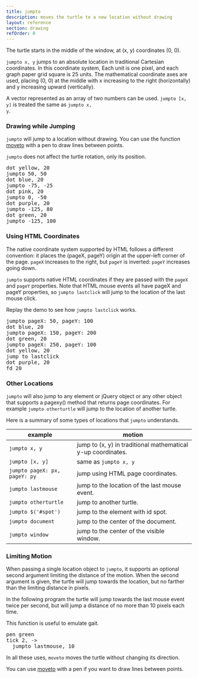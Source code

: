 ```yaml
---
title: jumpto
description: moves the turtle to a new location without drawing
layout: reference
section: drawing
refOrder: 0
---
```


The turtle starts in the middle of the window, at (x, y) coordinates
(0, 0).

<code>jumpto x, y</code> jumps to an absolute location in
traditional Cartesian coordinates.  In this coordinate system,
Each unit is one pixel, and each graph paper grid square is 25 units.
The mathematical coordinate axes are used, placing (0, 0)
at the middle with x increasing to the right (horizontally) and y increasing upward (vertically).

A vector represented as an array of two numbers can be used.
<code>jumpto [x, y]</code> is treated the same as
<code>jumpto x, y</code>.

<script type="figure" width=299 height=249>
turtle.css opacity: 0.3, turtlePenStyle: silver, turtlePenDown: true
p = new Pencil
p.cross = ->
  @pen black, 0.7
  @jump -5, 0
  @move 10
  @jump -5, -5
  @fd 10
  @jump 0, -5
p.label 'origin', id: 'where', labelSide: 'top right', turtleSpeed: Infinity
p.pen black, 1.5
p.jumpto -8, 0
p.rt 360, 8
p.jumpto 0, 250
p.moveto 0, -250
p.jumpto -250, 0
p.moveto 250, 0
p.jumpto 105, 110
p.label 'x > 0,&emsp;y > 0'
p.jumpto 105, -110
p.label 'x > 0,&emsp;y < 0'
p.jumpto -105, 110
p.label 'x < 0,&emsp;y > 0'
p.jumpto -105, -110
p.label 'x < 0,&emsp;y < 0'
p.jumpto 50, 0
p.cross()
p.label '50', 'bottom'
p.jumpto 100, 0
p.cross()
p.label '100', 'bottom'
p.jumpto -50, 0
p.cross()
p.label '-50', 'bottom'
p.jumpto -100, 0
p.cross()
p.label '-100', 'bottom'
p.jumpto 0, 50
p.cross()
p.label '50', 'left'
p.jumpto 0, 100
p.cross()
p.label '100', 'left'
p.jumpto 0, -50
p.cross()
p.label '-50', 'left'
p.jumpto 0, -100
p.cross()
p.label '-100', 'left'
p.jumpto 140, 0
p.label 'x', 'top'
p.jumpto 0, 115
p.label 'y', 'right'
click (e) ->
  $('#where').text "#{e.x}, #{e.y}"
  $('#where').jumpto e.x, e.y
  moveto e.x, e.y
</script>

### Drawing while Jumping

<code>jumpto</code> will jump to a location without drawing. You can use the function [moveto](moveto.html) with a pen to draw lines between points. 

<code>jumpto</code> does not affect the
turtle rotation, only its position.

</script>

<pre class="examp">
dot yellow, 20
jumpto 50, 50
dot blue, 20
jumpto -75, -25
dot pink, 20
jumpto 0, -50
dot purple, 20
jumpto -125, 80
dot green, 20
jumpto <span data-dfn="x">-125</span>, <span data-dfn="y">100</span>
</pre>

<script type="demo" width=299 height=249>
p = new Pencil
p.cross = ->
  @pen black, 0.7
  @jump -5, 0
  @move 10
  @jump -5, -5
  @fd 10
  @jump 0, -5
setup ->
  p.pen silver, 1.5
  p.jumpto 0, 250
  p.moveto 0, -250
  p.jumpto -250, 0
  p.moveto 250, 0 -->
demo ->
  jumpto 50, 50
  dot green, 20
  plan ->
    jumpto turtle
    cross()
    label 'jumpto 50, 50', 'top'
    jumpto -75, -25
    dot purple, 20
  plan ->
    jumpto turtle
    cross()
    jump 0, -8
    label 'jumpto -75, -25', 'bottom'
    jumpto 0, -50
    dot yellow, 20
  plan ->
    jumpto turtle
    cross()
    label 'jumpto 0, -50', 'right'
    jumpto -125, 100
    dot blue, 20
  plan ->
    jumpto turtle
    cross()
    label 'jumpto -125, 100', 'right'
</script>

### Using HTML Coordinates

The native coordinate system supported by HTML follows a different
convention: it places the (pageX, pageY) origin at the upper-left corner
of the page.  <code>pageX</code> increases to the right, but
<code>pageY</code> is inverted: <code>pageY</code> increases going down.

<script type="figure" width=299 height=249>
turtle.css opacity: 0.3, turtlePenStyle: silver, turtlePenDown: true
p = new Pencil
p.cross = ->
  @pen black, 0.7
  @jump -5, 0
  @move 10
  @jump -5, -5
  @fd 10
  @jump 0, -5
p.jumpto pageX: 22, pageY: 22
p.label 'origin', id: 'where', labelSide: 'bottom right', turtleSpeed: Infinity
p.jumpto pageX: 31, pageY: 31
p.pen black, 0.7
p.moveto pageX: 0, pageY: 0
p.pen black, 1.5
p.jumpto pageX: -7.5, pageY: 0.5
p.rt 360, 8
p.jumpto pageX: 0.5, pageY: 0.5
p.moveto pageX: 0.5, pageY: 300
p.jumpto pageX: 0.5, pageY: 0.5
p.moveto pageX: 300, pageY: 0.5
p.jumpto pageX: 50, pageY: 0.5
p.cross()
p.label '50', 'bottom'
p.jumpto pageX: 100, pageY: 0
p.cross()
p.label '100', 'bottom'
p.jumpto pageX: 150, pageY: 0
p.cross()
p.label '150', 'bottom'
p.jumpto pageX: 200, pageY: 0
p.cross()
p.label '200', 'bottom'
p.jumpto pageX: 250, pageY: 0
p.cross()
p.jumpto pageX: 0, pageY: 50
p.cross()
p.label '50', 'right'
p.jumpto pageX: 0, pageY: 100
p.cross()
p.label '100', 'right'
p.jumpto pageX: 0, pageY: 150
p.cross()
p.label '150', 'right'
p.jumpto pageX: 0, pageY: 200
p.cross()
p.label '200', 'right'
p.jumpto pageX: 275, pageY: -3
p.label 'pageX', 'bottom'
p.jumpto pageX: -3, pageY: 240
p.label 'pageY', 'right'
click (e) ->
  $('#where').html "pageX: #{e.pageX}<br>pageY: #{e.pageY}"
  $('#where').jumpto e
  moveto e
</script>

<code>jumpto</code> supports native HTML coordinates if they are passed
with the <code>pageX</code> and <code>pageY</code> properties.  Note
that HTML mouse events all have pageX and pageY properties, so
<code>jumpto lastclick</code> will jump to the location of the last
mouse click.

<!-- or better way to demonstrate? -->
Replay the demo to see how <code>jumpto lastclick</code> works. 

<pre class="examp">
jumpto pageX: 50, pageY: 100
dot blue, 20
jumpto pageX: 150, pageY: 200
dot green, 20
jumpto pageX: 250, pageY: 100
dot yellow, 20
jump to lastclick
dot purple, 20
fd 20
</pre>

<script type="demo" width=299 height=249>
p = new Pencil
p.cross = ->
  @pen black, 0.7
  @jump -5, 0
  @move 10
  @jump -5, -5
  @fd 10
  @jump 0, -5
setup ->
  p.pen silver, 1.5
  p.jumpto pageX: -7.5, pageY: 0.5
  p.rt 360, 8
  p.jumpto pageX: 0.5, pageY: 0.5
  p.moveto pageX: 0.5, pageY: 300
  p.jumpto pageX: 0.5, pageY: 0.5
  p.moveto pageX: 300, pageY: 0.5
  p.jumpto pageX: 50, pageY: 0.5
demo ->
  jumpto pageX: 50, pageY: 100
  label 'pageX: 50<br>pageY: 100', 'top'
  dot blue, 20
  jumpto pageX: 150, pageY: 200
  label 'pageX: 150, pageY: 200', 'bottom'
  dot green, 20
  jumpto pageX: 250, pageY: 100
  dot yellow, 20
  label 'pageX: 250<br>pageY: 100', 'top'
  plan ->
    if lastclick.pageX and lastclick.pageY
      jumpto lastclick
      label 'lastclick', if lastclick.pageY > 100 then 'bottom' else 'top'
      dot purple, 20
      fd 20
</script>

### Other Locations

<code>jumpto</code> will also jump to any element or jQuery object or
any other object that supports a pagexy() method that returns page
coordinates.  For example <code>jumpto otherturtle</code> will jump
to the location of another turtle.

Here is a summary of some types of locations that
<code>jumpto</code> understands.

| example       | motion                                                       |
|---------------|--------------------------------------------------------------|
| <code>jumpto x, y</code> | jump to (x, y) in traditional mathematical y-up coordinates. |
| <code>jumpto [x, y]</code> | same as <code>jumpto x, y</code> |
| <code>jumpto pageX: px, pageY: py</code> | jump using HTML page coordinates. |
| <code>jumpto lastmouse</code> | jump to the location of the last mouse event.|
| <code>jumpto otherturtle</code> | jump to another turtle. |
| <code>jumpto $('#spot')</code> | jump to the element with id spot. |
| <code>jumpto document</code> | jump to the center of the document. |
| <code>jumpto window</code> | jump to the center of the visible window. |

### Limiting Motion
<!-- seems more like follow-the-cursor functionality -->
When passing a single location object to <code>jumpto</code>, it supports
an optional second argument limiting the distance of the motion.  When the
second argument is given, the turtle will jump towards the location, but
no farther than the limiting distance in pixels.

In the following program the turtle will jump towards the last mouse event
twice per second, but will jump a distance of no more than 10 pixels each time.

This function is useful to emulate gait. 

<!-- tick indicates repetition -->
<pre class="examp">
pen green
tick 2, ->
  jumpto lastmouse, <span data-dfn="limiting distance">10</span>
</pre>

<script type="demo" width=299 height=249>
setup ->
  tick null
demo ->
  dot blue, 20
  tick 2, ->
    jumpto lastmouse, 10
</script>

In all these uses, <code>moveto</code> moves the turtle without changing
its direction.

You can use [moveto](moveto.html) with a pen if you want to draw lines between points.
